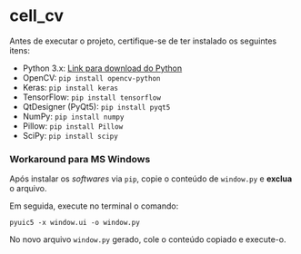 # cell_cv

Antes de executar o projeto, certifique-se de ter instalado os seguintes itens:

- Python 3.x: [Link para download do Python](https://www.python.org/downloads/)
- OpenCV: `pip install opencv-python`
- Keras: `pip install keras`
- TensorFlow: `pip install tensorflow`
- QtDesigner (PyQt5): `pip install pyqt5`
- NumPy: `pip install numpy`
- Pillow: `pip install Pillow`
- SciPy: `pip install scipy`

### Workaround para MS Windows 

Após instalar os *softwares* via `pip`, copie o conteúdo de `window.py` e **exclua** o arquivo.

Em seguida, execute no terminal o comando:

`pyuic5 -x window.ui -o window.py`

No novo arquivo `window.py` gerado, cole o conteúdo copiado e execute-o.
